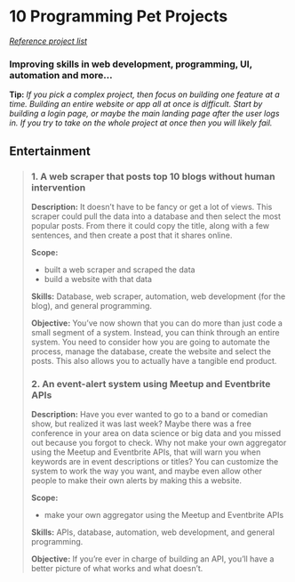 # 10 Programming Pet Projects
[_Reference project list_ ](https://betterprogramming.pub/10-great-programming-projects-to-improve-your-resume-and-learn-to-program-74b14d3e9e16)

### Improving skills in web development, programming, UI, automation and more...

**Tip:** _If you pick a complex project, then focus on building one feature at a time. Building an entire website or app all at once is difficult. Start by building a login page, or maybe the main landing page after the user logs in. If you try to take on the whole project at once then you will likely fail._

## Entertainment
> ### 1. A web scraper that posts top 10 blogs without human intervention
>
>**Description:**
>  It doesn’t have to be fancy or get a lot of views. This scraper could pull the data into a database and then select the most popular posts. 
>  From there it could copy the title, along with a few sentences, and then create a post that it shares online.
>
>**Scope:**
> - built a web scraper and scraped the data
> - build a website with that data
>
>**Skills:** Database, web scraper, automation, web development (for the blog), and general programming.
>
>**Objective:**
> You’ve now shown that you can do more than just code a small segment of a system.
> Instead, you can think through an entire system. You need to consider how you are going to automate the process, manage the database, create the website and select the posts. This also allows you to actually have a tangible end product.
>
>
> ### 2. An event-alert system using Meetup and Eventbrite APIs
> 
> **Description:**
> Have you ever wanted to go to a band or comedian show, but realized it was last week? Maybe there was a free conference in your area on data science or big data and you missed out because you forgot to check.
> Why not make your own aggregator using the Meetup and Eventbrite APIs, that will warn you when keywords are in event descriptions or titles?
> You can customize the system to work the way you want, and maybe even allow other people to make their own alerts by making this a website.
> 
>**Scope:**
> - make your own aggregator using the Meetup and Eventbrite APIs
>
>**Skills:** APIs, database, automation, web development, and general programming.
>
>**Objective:**
> If you’re ever in charge of building an API, you’ll have a better picture of what works and what doesn’t.






